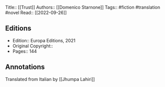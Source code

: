 Title:: [[Trust]]
Authors:: [[Domenico Starnone]]
Tags:: #fiction #translation #novel 
Read:: [[2022-09-26]]

## Editions
- Edition:: Europa Editions, 2021
- Original Copyright:: 
- Pages:: 144

## Annotations

Translated from Italian by [[Jhumpa Lahiri]]